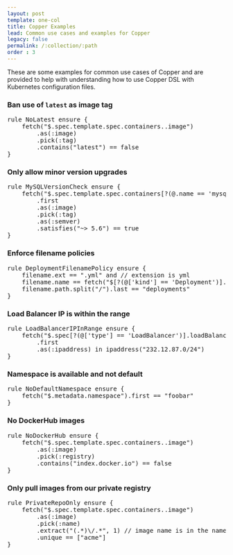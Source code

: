 ```yaml
---
layout: post
template: one-col
title: Copper Examples
lead: Common use cases and examples for Copper
legacy: false
permalink: /:collection/:path
order : 3
---
```


<div class="message warning">
These are some examples for common use cases of Copper and are provided to help with understanding how to use Copper DSL with Kubernetes configuration files.
</div>

### Ban use of `latest` as image tag

<pre class="prettyprint">
rule NoLatest ensure {
    fetch("$.spec.template.spec.containers..image")
        .as(:image)
        .pick(:tag)
        .contains("latest") == false
}
</pre>

### Only allow minor version upgrades

<pre class="prettyprint">
rule MySQLVersionCheck ensure {
    fetch("$.spec.template.spec.containers[?(@.name == 'mysql')].image")
		.first
        .as(:image)
        .pick(:tag)
		.as(:semver)
		.satisfies("~> 5.6") == true
}
</pre>

### Enforce filename policies

<pre class="prettyprint">
rule DeploymentFilenamePolicy ensure {
	filename.ext == ".yml" and // extension is yml
	filename.name == fetch("$[?(@['kind'] == 'Deployment')].metadata.name").first and
	filename.path.split("/").last == "deployments"
}
</pre>

### Load Balancer IP is within the range

<pre class="prettyprint">
rule LoadBalancerIPInRange ensure {
	fetch("$.spec[?(@['type'] == 'LoadBalancer')].loadBalancerIP")
		.first
		.as(:ipaddress) in ipaddress("232.12.87.0/24")
}
</pre>

### Namespace is available and not default

<pre class="prettyprint">
rule NoDefaultNamespace ensure {
	fetch("$.metadata.namespace").first == "foobar"
}
</pre>

### No DockerHub images

<pre class="prettyprint">
rule NoDockerHub ensure {
    fetch("$.spec.template.spec.containers..image")
        .as(:image)
        .pick(:registry)
		.contains("index.docker.io") == false
}
</pre>

### Only pull images from our private registry

<pre class="prettyprint">
rule PrivateRepoOnly ensure {
    fetch("$.spec.template.spec.containers..image")
        .as(:image)
        .pick(:name)
		.extract("(.*)\/.*", 1) // image name is in the namespace/name format
		.unique == ["acme"]
}
</pre>
